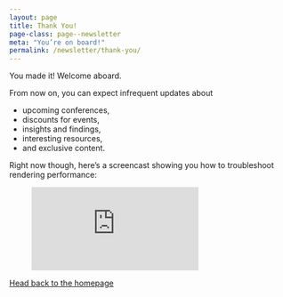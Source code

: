 ```yaml
---
layout: page
title: Thank You!
page-class: page--newsletter
meta: "You’re on board!"
permalink: /newsletter/thank-you/
---
```


You made it! Welcome aboard.

From now on, you can expect infrequent updates about

* upcoming conferences,
* discounts for events,
* insights and findings,
* interesting resources,
* and exclusive content.

Right now though, here’s a screencast showing you how to troubleshoot rendering
performance:

<figure class="c-video">
  <iframe class="c-video__media" src="https://www.youtube.com/embed/2vFrZXWiwIc" frameborder="0" allowfullscreen></iframe>
</figure>

[Head back to the homepage](/)

